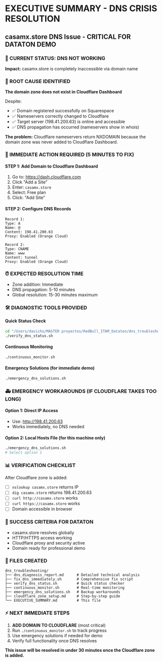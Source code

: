 # EXECUTIVE SUMMARY - DNS CRISIS RESOLUTION
## casamx.store DNS Issue - CRITICAL FOR DATATON DEMO

### 🔴 CURRENT STATUS: DNS NOT WORKING
**Impact:** casamx.store is completely inaccessible via domain name

### 🎯 ROOT CAUSE IDENTIFIED
**The domain zone does not exist in Cloudflare Dashboard**

Despite:
- ✅ Domain registered successfully on Squarespace
- ✅ Nameservers correctly changed to Cloudflare
- ✅ Target server (198.41.200.63) is online and accessible
- ✅ DNS propagation has occurred (nameservers show in whois)

**The problem:** Cloudflare nameservers return NXDOMAIN because the domain zone was never added to Cloudflare Dashboard.

### 🚨 IMMEDIATE ACTION REQUIRED (5 MINUTES TO FIX)

#### STEP 1: Add Domain to Cloudflare Dashboard
1. Go to: https://dash.cloudflare.com
2. Click "Add a Site"  
3. Enter: `casamx.store`
4. Select: Free plan
5. Click: "Add Site"

#### STEP 2: Configure DNS Records
```
Record 1:
Type: A
Name: @
Content: 198.41.200.63  
Proxy: Enabled (Orange Cloud)

Record 2:
Type: CNAME
Name: www
Content: tunnel
Proxy: Enabled (Orange Cloud)
```

### ⏰ EXPECTED RESOLUTION TIME
- Zone addition: Immediate
- DNS propagation: 5-10 minutes
- Global resolution: 15-30 minutes maximum

### 🛠️ DIAGNOSTIC TOOLS PROVIDED

#### Quick Status Check
```bash
cd "/Users/davicho/MASTER proyectos/RedBull_ITAM_Dataton/dns_troubleshooting"
./verify_dns_status.sh
```

#### Continuous Monitoring
```bash
./continuous_monitor.sh
```

#### Emergency Solutions (for immediate demo)
```bash
./emergency_dns_solutions.sh
```

### 🚑 EMERGENCY WORKAROUNDS (IF CLOUDFLARE TAKES TOO LONG)

#### Option 1: Direct IP Access
- Use: http://198.41.200.63
- Works immediately, no DNS needed

#### Option 2: Local Hosts File (for this machine only)
```bash
./emergency_dns_solutions.sh
# Select option 1
```

### 📊 VERIFICATION CHECKLIST

After Cloudflare zone is added:
- [ ] `nslookup casamx.store` returns IP
- [ ] `dig casamx.store` returns 198.41.200.63
- [ ] `curl http://casamx.store` works
- [ ] `curl https://casamx.store` works
- [ ] Domain accessible in browser

### 🎯 SUCCESS CRITERIA FOR DATATON
- casamx.store resolves globally
- HTTP/HTTPS access working
- Cloudflare proxy and security active
- Domain ready for professional demo

### 📁 FILES CREATED
```
dns_troubleshooting/
├── dns_diagnosis_report.md      # Detailed technical analysis
├── fix_dns_immediately.sh       # Comprehensive fix script
├── verify_dns_status.sh         # Quick status checker
├── continuous_monitor.sh        # Real-time monitoring
├── emergency_dns_solutions.sh   # Backup workarounds  
├── cloudflare_zone_setup.md     # Step-by-step guide
└── EXECUTIVE_SUMMARY.md         # This file
```

### ⚡ NEXT IMMEDIATE STEPS
1. **ADD DOMAIN TO CLOUDFLARE** (most critical)
2. Run `./continuous_monitor.sh` to track progress
3. Use emergency solutions if needed for demo
4. Verify full functionality once DNS resolves

**This issue will be resolved in under 30 minutes once the Cloudflare zone is added.**